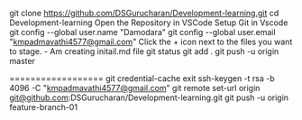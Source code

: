 git clone https://github.com/DSGurucharan/Development-learning.git
cd Development-learning
Open the Repository in VSCode
Setup Git in Vscode
git config --global user.name "Damodara"
git config --global user.email "kmpadmavathi4577@gmail.com"
Click the + icon next to the files you want to stage. - Am creating initail.md file 
git status
git add .
git push -u origin master

==================
git credential-cache exit
ssh-keygen -t rsa -b 4096 -C "kmpadmavathi4577@gmail.com"
git remote set-url origin git@github.com:DSGurucharan/Development-learning.git
git push -u origin feature-branch-01



